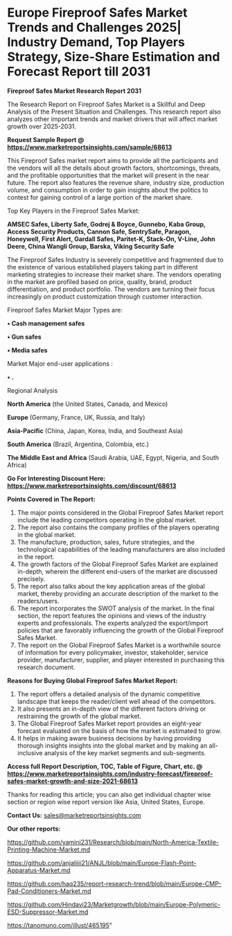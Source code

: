  # Europe Fireproof Safes Market Trends and Challenges 2025| Industry Demand, Top Players Strategy, Size-Share Estimation and Forecast Report till 2031

<strong>Fireproof Safes Market Research Report 2031</strong>

The Research Report on Fireproof Safes Market is a Skillful and Deep Analysis of the Present Situation and Challenges. This research report also analyzes other important trends and market drivers that will affect market growth over 2025-2031.

<strong>Request Sample Report @ <a href=https://www.marketreportsinsights.com/sample/68613>https://www.marketreportsinsights.com/sample/68613</a></strong>

This Fireproof Safes market report aims to provide all the participants and the vendors will all the details about growth factors, shortcomings, threats, and the profitable opportunities that the market will present in the near future. The report also features the revenue share, industry size, production volume, and consumption in order to gain insights about the politics to contest for gaining control of a large portion of the market share.

Top Key Players in the Fireproof Safes Market:

<strong>AMSEC Safes, Liberty Safe, Godrej & Boyce, Gunnebo, Kaba Group, Access Security Products, Cannon Safe, SentrySafe, Paragon, Honeywell, First Alert, Gardall Safes, Paritet-K, Stack-On, V-Line, John Deere, China Wangli Group, Barska, Viking Security Safe</strong>

The Fireproof Safes Industry is severely competitive and fragmented due to the existence of various established players taking part in different marketing strategies to increase their market share. The vendors operating in the market are profiled based on price, quality, brand, product differentiation, and product portfolio. The vendors are turning their focus increasingly on product customization through customer interaction.

Fireproof Safes Market Major Types are:

<strong>• Cash management safes

• Gun safes

• Media safes</strong>

Market Major end-user applications :

<strong>• .</strong>

Regional Analysis

</u><strong><b>North America</b></strong> (the United States, Canada, and Mexico)

<strong><b>Europe </b></strong>(Germany, France, UK, Russia, and Italy)

<strong><b>Asia-Pacific</b></strong> (China, Japan, Korea, India, and Southeast Asia)

<strong><b>South America</b></strong> (Brazil, Argentina, Colombia, etc.)

<strong><b>The Middle East and Africa</b></strong> (Saudi Arabia, UAE, Egypt, Nigeria, and South Africa)

<strong>Go For Interesting Discount Here: <a href=https://www.marketreportsinsights.com/discount/68613>https://www.marketreportsinsights.com/discount/68613</a></strong>

<strong>Points Covered in The Report:</strong>
<ol>
  <li>The major points considered in the Global Fireproof Safes Market report include the leading competitors operating in the global market.</li>
  <li>The report also contains the company profiles of the players operating in the global market.</li>
  <li>The manufacture, production, sales, future strategies, and the technological capabilities of the leading manufacturers are also included in the report.</li>
  <li>The growth factors of the Global Fireproof Safes Market are explained in-depth, wherein the different end-users of the market are discussed precisely.</li>
  <li>The report also talks about the key application areas of the global market, thereby providing an accurate description of the market to the readers/users.</li>
  <li>The report incorporates the SWOT analysis of the market. In the final section, the report features the opinions and views of the industry experts and professionals. The experts analyzed the export/import policies that are favorably influencing the growth of the Global Fireproof Safes Market.</li>
  <li>The report on the Global Fireproof Safes Market is a worthwhile source of information for every policymaker, investor, stakeholder, service provider, manufacturer, supplier, and player interested in purchasing this research document.</li>
</ol>
<strong>Reasons for Buying Global Fireproof Safes Market Report:</strong>

<ol>
  <li>The report offers a detailed analysis of the dynamic competitive landscape that keeps the reader/client well ahead of the competitors.</li>
  <li>It also presents an in-depth view of the different factors driving or restraining the growth of the global market.</li>
  <li>The Global Fireproof Safes Market report provides an eight-year forecast evaluated on the basis of how the market is estimated to grow.</li>
  <li>It helps in making aware business decisions by having providing thorough insights insights into the global market and by making an all-inclusive analysis of the key market segments and sub-segments.</li>
</ol>
<strong>Access full Report Description, TOC, Table of Figure, Chart, etc. @ <a href=https://www.marketreportsinsights.com/industry-forecast/fireproof-safes-market-growth-and-size-2021-68613>https://www.marketreportsinsights.com/industry-forecast/fireproof-safes-market-growth-and-size-2021-68613</a></strong>


Thanks for reading this article; you can also get individual chapter wise section or region wise report version like Asia, United States, Europe.

<strong>Contact Us:</strong>
sales@marketreportsinsights.com

<strong>Our other reports:</strong>

<a href=https://github.com/yamini231/Research/blob/main/North-America-Textile-Printing-Machine-Market.md>https://github.com/yamini231/Research/blob/main/North-America-Textile-Printing-Machine-Market.md</a>

<a href=https://github.com/anjaliiii21/ANJL/blob/main/Europe-Flash-Point-Apparatus-Market.md>https://github.com/anjaliiii21/ANJL/blob/main/Europe-Flash-Point-Apparatus-Market.md</a>

<a href=https://github.com/haq235/report-research-trend/blob/main/Europe-CMP-Pad-Conditioners-Market.md>https://github.com/haq235/report-research-trend/blob/main/Europe-CMP-Pad-Conditioners-Market.md</a>

<a href=https://github.com/Hindavi23/Marketgrowth/blob/main/Europe-Polymeric-ESD-Suppressor-Market.md>https://github.com/Hindavi23/Marketgrowth/blob/main/Europe-Polymeric-ESD-Suppressor-Market.md</a>

<a href=https://tanomuno.com/illust/465195>https://tanomuno.com/illust/465195</a>"
